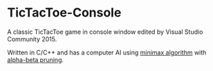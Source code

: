 # TicTacToe-Console
A classic TicTacToe game in console window edited by Visual Studio Community 2015.

Written in C/C++ and has a computer AI using [minimax algorithm](https://en.wikipedia.org/wiki/Minimax) with [alpha-beta pruning](https://en.wikipedia.org/wiki/Alpha%E2%80%93beta_pruning).